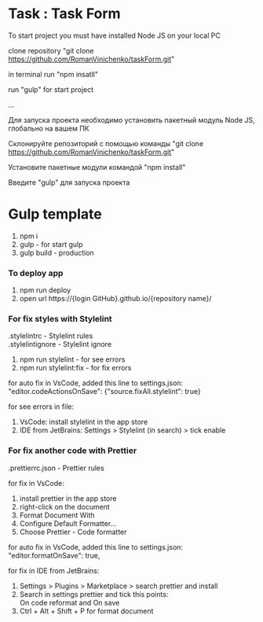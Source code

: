 # Task : Task Form

To start project you must have installed Node JS on your local PC

clone repository "git clone https://github.com/RomanVinichenko/taskForm.git"

in terminal run "npm insatll"

run "gulp" for start project

...

Для запуска проекта необходимо установить пакетный модуль Node JS, глобально на вашем ПК

Склонируйте репозиторий с помощью команды "git clone https://github.com/RomanVinichenko/taskForm.git"

Установите пакетные модули командой "npm install"

Введите "gulp" для запуска проекта
# Gulp template
1. npm i
2. gulp - for start gulp
3. gulp build - production

### To deploy app
1. npm run deploy
2. open url https://{login GitHub}.github.io/{repository name}/

### For fix styles with Stylelint
.stylelintrc - Stylelint rules</br>
.stylelintignore - Stylelint ignore

1. npm run stylelint - for see errors
2. npm run stylelint:fix - for fix errors

for auto fix in VsCode, added this line to settings.json:<br>
"editor.codeActionsOnSave": {"source.fixAll.stylelint": true}<br>

for see errors in file:
1. VsCode: install stylelint in the app store
2. IDE from JetBrains: Settings > Stylelint (in search) > tick enable

### For fix another code with Prettier
.prettierrc.json - Prettier rules

for fix in VsCode:
1. install prettier in the app store
2. right-click on the document
3. Format Document With
4. Configure Default Formatter...
5. Choose Prettier - Code formatter

for auto fix in VsCode, added this line to settings.json:<br>
"editor.formatOnSave": true,

for fix in IDE from JetBrains:
1. Settings > Plugins > Marketplace > search prettier and install
2. Search in settings prettier and tick this points:<br>
On code reformat and On save
3. Ctrl + Alt + Shift + P for format document
